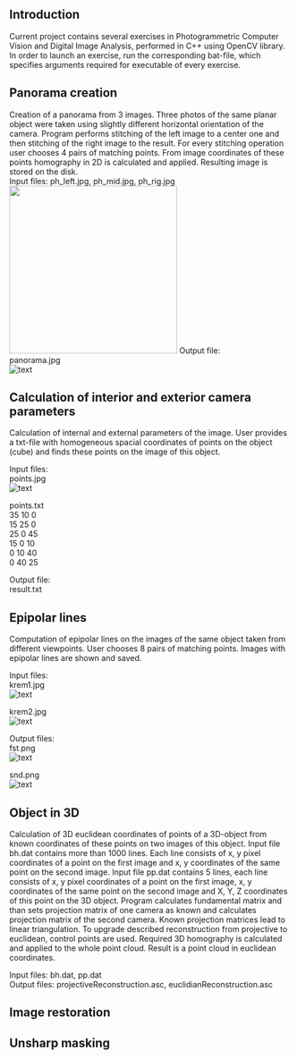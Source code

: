 ## Introduction

Current project contains several exercises in Photogrammetric Computer Vision and Digital Image Analysis, performed in C++ using OpenCV library. In order to launch an exercise, run the corresponding bat-file, which specifies arguments required for executable of every exercise.

## Panorama creation

Creation of a panorama from 3 images. Three photos of the same planar object were taken using slightly different horizontal orientation of the camera. Program performs stitching of the left image to a center one and then stitching of the right image to the result. For every stitching operation user chooses 4 pairs of matching points. From image coordinates of these points homography in 2D is calculated and applied. Resulting image is stored on the disk.  
Input files: ph_left.jpg, ph_mid.jpg, ph_rig.jpg  
<img src = "/panorama_creation/ph_left.jpg" width = "300">
Output file:  
panorama.jpg  
![text](/panorama_creation/panorama.png "panorama")

## Calculation of interior and exterior camera parameters 

Calculation of internal and external parameters of the image. User provides a txt-file with homogeneous 
spacial coordinates of points on the object (cube) and finds these points on the image of this object.  

Input files:  
points.jpg  
![text](/calc_camera_parameters/points.JPG "points")

points.txt  
35 10 0  
15 25 0  
25 0 45  
15 0 10  
0 10 40  
0 40 25  

Output file:  
result.txt  

## Epipolar lines

Computation of epipolar lines on the images of the same object taken from different viewpoints. 
User chooses 8 pairs of matching points. Images with epipolar lines are shown and saved.  

Input files:  
krem1.jpg  
![text](/epipolar_lines/krem1.JPG "krem1")  

krem2.jpg  
![text](/epipolar_lines/krem2.JPG "krem2")  

Output files:  
fst.png  
![text](/epipolar_lines/fst.png "first")  

snd.png   
![text](/epipolar_lines/snd.png "second")

## Object in 3D

Calculation of 3D euclidean coordinates of points of a 3D-object from known coordinates of these 
points on two images of this object. Input file bh.dat contains 
more than 1000 lines. Each line consists of x, y pixel coordinates of a point on the first 
image and x, y coordinates of the same point on the second image. Input file pp.dat contains 5 lines, each line consists of x, y pixel coordinates of a point on the first image, x, y coordinates 
of the same point on the second image and X, Y, Z coordinates of this point on the 3D object. 
Program calculates fundamental matrix and than sets projection matrix of one camera as known 
and calculates projection matrix of the second camera. Known projection matrices lead to 
linear triangulation. To upgrade described reconstruction from projective to euclidean, 
control points are used. Required 3D homography is calculated and applied to the whole 
point cloud. Result is a point cloud in euclidean coordinates.  

Input files: 
bh.dat, pp.dat  
Output files: 
projectiveReconstruction.asc, euclidianReconstruction.asc  

## Image restoration

## Unsharp masking

